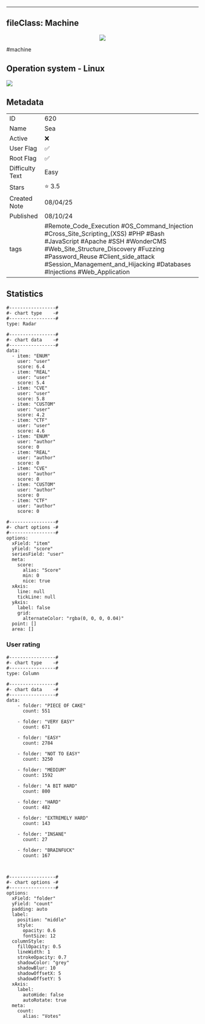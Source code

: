 
---
fileClass: Machine
---

<p align="center"> <img src= "https://www.hackthebox.com//avatars/0011f6725aed869f8683589cb08c90d0.png"> </p>

#machine

## Operation system - Linux
<img style = "max-width:70px" src = "app://local//home/ew/apps/HTNotes/HTB/.res/Linux.png">

## Metadata

|                       |   |
| ----------------      | - |
| ID                    |620 |
| Name                  |Sea |
| Active                |❌  |
| User Flag             |✅ |
| Root Flag             |✅|
| Difficulty Text       |Easy  |
| Stars                 |⭐️ 3.5 |
| Created Note          |08/04/25 |
| Published             |08/10/24 |
| tags                  |#Remote_Code_Execution #OS_Command_Injection #Cross_Site_Scripting_(XSS) #PHP #Bash #JavaScript #Apache #SSH #WonderCMS #Web_Site_Structure_Discovery #Fuzzing #Password_Reuse #Client_side_attack #Session_Management_and_Hijacking #Databases #Injections #Web_Application  |

<p style = "display:none">
id:: 620
active:: False
name:: Sea
os::Linux
user_flag:: True
root_flag:: True
difficulty_text:: Easy
stars:: 3.5
created:: 08/04/2025
published:: 08/10/24
avatar:: /avatars/0011f6725aed869f8683589cb08c90d0.png
tags:: #Remote_Code_Execution #OS_Command_Injection #Cross_Site_Scripting_(XSS) #PHP #Bash #JavaScript #Apache #SSH #WonderCMS #Web_Site_Structure_Discovery #Fuzzing #Password_Reuse #Client_side_attack #Session_Management_and_Hijacking #Databases #Injections #Web_Application 
</p>

## Statistics


```chartsview
#-----------------#
#- chart type    -#
#-----------------#
type: Radar

#-----------------#
#- chart data    -#
#-----------------#
data:
  - item: "ENUM"
    user: "user"
    score: 6.4
  - item: "REAL"
    user: "user"
    score: 5.4
  - item: "CVE"
    user: "user"
    score: 5.8
  - item: "CUSTOM"
    user: "user"
    score: 4.2
  - item: "CTF"
    user: "user"
    score: 4.6
  - item: "ENUM"
    user: "author"
    score: 0
  - item: "REAL"
    user: "author"
    score: 0
  - item: "CVE"
    user: "author"
    score: 0
  - item: "CUSTOM"
    user: "author"
    score: 0
  - item: "CTF"
    user: "author"
    score: 0

#-----------------#
#- chart options -#
#-----------------#
options:
  xField: "item"
  yField: "score"
  seriesField: "user"
  meta:
    score:
      alias: "Score"
      min: 0
      nice: true
  xAxis:
    line: null
    tickLine: null
  yAxis:
    label: false
    grid:
      alternateColor: "rgba(0, 0, 0, 0.04)"
  point: []
  area: []
```



### User rating


```chartsview
#-----------------#
#- chart type    -#
#-----------------#
type: Column

#-----------------#
#- chart data    -#
#-----------------#
data:
    - folder: "PIECE OF CAKE"
      count: 551
     
    - folder: "VERY EASY"
      count: 671

    - folder: "EASY"
      count: 2784
      
    - folder: "NOT TO EASY"
      count: 3250
      
    - folder: "MEDIUM"
      count: 1592
     
    - folder: "A BIT HARD"
      count: 800
      
    - folder: "HARD"
      count: 482
      
    - folder: "EXTREMELY HARD"
      count: 143
      
    - folder: "INSANE"
      count: 27
      
    - folder: "BRAINFUCK"
      count: 167

    

#-----------------#
#- chart options -#
#-----------------#
options:
  xField: "folder"
  yField: "count"
  padding: auto
  label:
    position: "middle"
    style:
      opacity: 0.6
      fontSize: 12
  columnStyle:
    fillOpacity: 0.5
    lineWidth: 1
    strokeOpacity: 0.7
    shadowColor: "grey"
    shadowBlur: 10
    shadowOffsetX: 5
    shadowOffsetY: 5
  xAxis:
    label:
      autoHide: false
      autoRotate: true
  meta:
    count:
      alias: "Votes"
```


